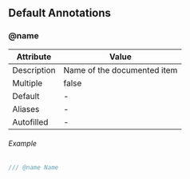 <!----
 @name mkdn
 @page tests/markdown
 @markdown
---->

## Default Annotations
### @name
Attribute      | Value
---------------|----------------------------------------------------------
Description    | Name of the documented item
Multiple       | false
Default        | -
Aliases        | -
Autofilled     | -

###### Example
```scss
/// @name Name
```
